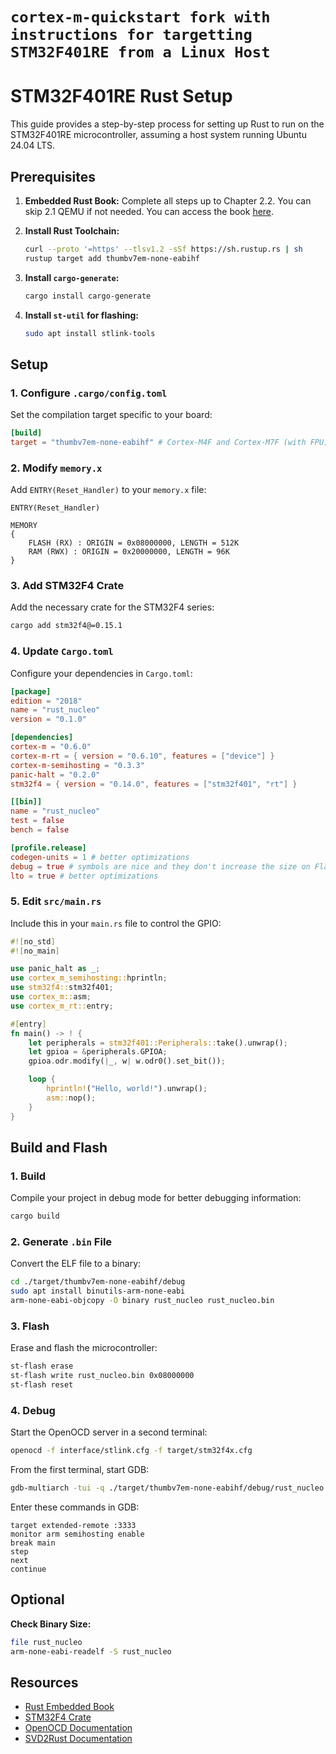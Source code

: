 # `cortex-m-quickstart fork with instructions for targetting STM32F401RE from a Linux Host`

# STM32F401RE Rust Setup

This guide provides a step-by-step process for setting up Rust to run on the STM32F401RE microcontroller, assuming a host system running Ubuntu 24.04 LTS.

## Prerequisites

1. **Embedded Rust Book:** Complete all steps up to Chapter 2.2. You can skip 2.1 QEMU if not needed. You can access the book [here](https://rust-embedded.github.io/book).

2. **Install Rust Toolchain:**
   ```bash
   curl --proto '=https' --tlsv1.2 -sSf https://sh.rustup.rs | sh
   rustup target add thumbv7em-none-eabihf
   ```

3. **Install `cargo-generate`:**
   ```bash
   cargo install cargo-generate
   ```

4. **Install `st-util` for flashing:**
   ```bash
   sudo apt install stlink-tools
   ```

## Setup

### 1. Configure `.cargo/config.toml`

Set the compilation target specific to your board:

```toml
[build]
target = "thumbv7em-none-eabihf" # Cortex-M4F and Cortex-M7F (with FPU)
```

### 2. Modify `memory.x`

Add `ENTRY(Reset_Handler)` to your `memory.x` file:

```text
ENTRY(Reset_Handler)

MEMORY
{
    FLASH (RX) : ORIGIN = 0x08000000, LENGTH = 512K
    RAM (RWX) : ORIGIN = 0x20000000, LENGTH = 96K
}
```

### 3. Add STM32F4 Crate

Add the necessary crate for the STM32F4 series:

```bash
cargo add stm32f4@=0.15.1
```

### 4. Update `Cargo.toml`

Configure your dependencies in `Cargo.toml`:

```toml
[package]
edition = "2018"
name = "rust_nucleo"
version = "0.1.0"

[dependencies]
cortex-m = "0.6.0"
cortex-m-rt = { version = "0.6.10", features = ["device"] }
cortex-m-semihosting = "0.3.3"
panic-halt = "0.2.0"
stm32f4 = { version = "0.14.0", features = ["stm32f401", "rt"] }

[[bin]]
name = "rust_nucleo"
test = false
bench = false

[profile.release]
codegen-units = 1 # better optimizations
debug = true # symbols are nice and they don't increase the size on Flash
lto = true # better optimizations
```

### 5. Edit `src/main.rs`

Include this in your `main.rs` file to control the GPIO:

```rust
#![no_std]
#![no_main]

use panic_halt as _;
use cortex_m_semihosting::hprintln;
use stm32f4::stm32f401;
use cortex_m::asm;
use cortex_m_rt::entry;

#[entry]
fn main() -> ! {
    let peripherals = stm32f401::Peripherals::take().unwrap();
    let gpioa = &peripherals.GPIOA;
    gpioa.odr.modify(|_, w| w.odr0().set_bit());

    loop {
        hprintln!("Hello, world!").unwrap();
        asm::nop();
    }
}
```

## Build and Flash

### 1. Build

Compile your project in debug mode for better debugging information:

```bash
cargo build
```

### 2. Generate `.bin` File

Convert the ELF file to a binary:

```bash
cd ./target/thumbv7em-none-eabihf/debug
sudo apt install binutils-arm-none-eabi
arm-none-eabi-objcopy -O binary rust_nucleo rust_nucleo.bin
```

### 3. Flash

Erase and flash the microcontroller:

```bash
st-flash erase
st-flash write rust_nucleo.bin 0x08000000
st-flash reset
```

### 4. Debug

Start the OpenOCD server in a second terminal:

```bash
openocd -f interface/stlink.cfg -f target/stm32f4x.cfg
```

From the first terminal, start GDB:

```bash
gdb-multiarch -tui -q ./target/thumbv7em-none-eabihf/debug/rust_nucleo
```

Enter these commands in GDB:

```
target extended-remote :3333
monitor arm semihosting enable
break main
step
next
continue
```

## Optional

**Check Binary Size:**

```bash
file rust_nucleo
arm-none-eabi-readelf -S rust_nucleo
```

## Resources

- [Rust Embedded Book](https://rust-embedded.github.io/book)
- [STM32F4 Crate](https://crates.io/crates/stm32f4)
- [OpenOCD Documentation](http://openocd.org/documentation/)
- [SVD2Rust Documentation](https://docs.rs/svd2rust/0.24.1/svd2rust/#peripheral-api)

